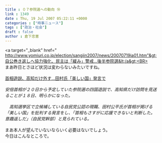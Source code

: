 ```yaml
---
title : ０７参院選への動向 ⑩
link : 1349
date : Thu, 19 Jul 2007 05:22:11 +0000
categories : ["時事ニュース"]
tags : ["政治・社会"]
draft : false
author : 倉下忠憲
---
```


&lt;a target="_blank" href=" http://www.yomiuri.co.jp/election/sangiin2007/news/20070719ia01.htm"&gt;自公巻き返しへ協力強化、民主は「緩み」警戒…後半参院選&lt;/a&gt;<BR><BR>まあ昨日とさほど状況は変わらないみたいですね。<BR><BR><A HREF="http://www.yomiuri.co.jp/election/sangiin2007/news/20070719ia02.htm" TARGET="_blank">首相遊説、高知だけ外す…田村氏「美しい国」発言で</A><BR><BR><I>安倍首相が２０日から予定していた参院選の四国遊説で、高知県だけ訪問を見送ることが１８日、明らかになった。<BR><BR>　高知選挙区で立候補している自民党公認の現職、田村公平氏が首相が掲げる「美しい国」を批判する発言をし、「首相もさすがに応援できないと判断した。意趣返しだ」（自民党幹部）と見られている。</I><BR><BR>まあ本人が望んでいないならいく必要はないでしょう。<BR>今日はこんなところで。<BR><BR><br><br>
